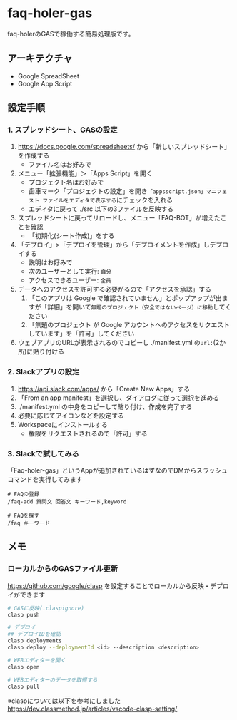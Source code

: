 # faq-holer-gas
faq-holerのGASで稼働する簡易処理版です。

## アーキテクチャ
- Google SpreadSheet
- Google App Script

## 設定手順
### 1. スプレッドシート、GASの設定
1. https://docs.google.com/spreadsheets/ から「新しいスプレッドシート」を作成する 
   - ファイル名はお好みで
2. メニュー「拡張機能」＞「Apps Script」を開く
   - プロジェクト名はお好みで 
   - 歯車マーク「プロジェクトの設定」を開き`「appsscript.json」マニフェスト ファイルをエディタで表示する`にチェックを入れる 
   - エディタに戻って ./src 以下の3ファイルを反映する
3. スプレッドシートに戻ってリロードし、メニュー「FAQ-BOT」が増えたことを確認
   -  「初期化(シート作成)」をする
4. 「デプロイ」>「デプロイを管理」から「デプロイメントを作成」しデプロイする
   - 説明はお好みで
   - 次のユーザーとして実行: `自分`
   - アクセスできるユーザー: `全員`
5. データへのアクセスを許可する必要がるので「アクセスを承認」する
   1. 「このアプリは Google で確認されていません」とポップアップが出ますが「詳細」を開いて`無題のプロジェクト（安全ではないページ）に移動`してください
   2. 「無題のプロジェクト が Google アカウントへのアクセスをリクエストしています」を「許可」してください
6. ウェブアプリのURLが表示されるのでコピーし ./manifest.yml の`url:`(2か所)に貼り付ける

### 2. Slackアプリの設定
1. https://api.slack.com/apps/ から「Create New Apps」する
2. 「From an app manifest」を選択し、ダイアログに従って選択を進める
3. ./manifest.yml の中身をコピーして貼り付け、作成を完了する
4. 必要に応じてアイコンなどを設定する
5. Workspaceにインストールする
   - 権限をリクエストされるので「許可」する

### 3. Slackで試してみる
「Faq-holer-gas」というAppが追加されているはずなのでDMからスラッシュコマンドを実行してみます
```slack
# FAQの登録
/faq-add 質問文 回答文 キーワード,keyword

# FAQを探す
/faq キーワード
```

## メモ
### ローカルからのGASファイル更新
https://github.com/google/clasp を設定することでローカルから反映・デプロイができます
```bash
# GASに反映(.claspignore)
clasp push

# デプロイ
## デプロイIDを確認
clasp deployments
clasp deploy --deploymentId <id> --description <description>

# WEBエディターを開く
clasp open

# WEBエディターのデータを取得する
clasp pull
```

※claspについては以下を参考にしました
https://dev.classmethod.jp/articles/vscode-clasp-setting/

